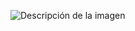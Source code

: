 ![Descripción de la imagen]([[https://i.imgur.com/DhCzsyW.png](https://imgur.com/ZUPSqCd)https://imgur.com/ZUPSqCd](https://imgur.com/a/Rgu5MLR)https://imgur.com/a/Rgu5MLR)

